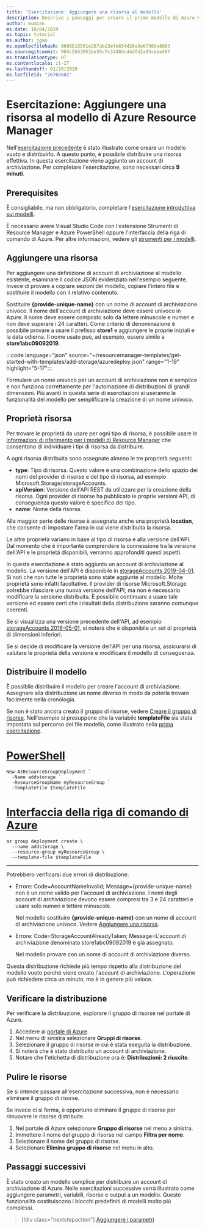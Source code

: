 ```yaml
---
title: 'Esercitazione: Aggiungere una risorsa al modello'
description: Descrive i passaggi per creare il primo modello di Azure Resource Manager. Viene illustrata la sintassi dei file modello e viene spiegato su come distribuire un account di archiviazione.
author: mumian
ms.date: 10/04/2019
ms.topic: tutorial
ms.author: jgao
ms.openlocfilehash: 8686b15501e267ab23efe654d28a3e67369a8d03
ms.sourcegitcommit: 984c5b53851be35c7c3148dcd4dfd2a93cebe49f
ms.translationtype: HT
ms.contentlocale: it-IT
ms.lasthandoff: 01/28/2020
ms.locfileid: "76765582"
---
```

# <a name="tutorial-add-a-resource-to-your-resource-manager-template"></a>Esercitazione: Aggiungere una risorsa al modello di Azure Resource Manager

Nell'[esercitazione precedente](template-tutorial-create-first-template.md) è stato illustrato come creare un modello vuoto e distribuirlo. A questo punto, è possibile distribuire una risorsa effettiva. In questa esercitazione viene aggiunto un account di archiviazione. Per completare l'esercitazione, sono necessari circa **9 minuti**.

## <a name="prerequisites"></a>Prerequisites

È consigliabile, ma non obbligatorio, completare l'[esercitazione introduttiva sui modelli](template-tutorial-create-first-template.md).

È necessario avere Visual Studio Code con l'estensione Strumenti di Resource Manager e Azure PowerShell oppure l'interfaccia della riga di comando di Azure. Per altre informazioni, vedere gli [strumenti per i modelli](template-tutorial-create-first-template.md#get-tools).

## <a name="add-resource"></a>Aggiungere una risorsa

Per aggiungere una definizione di account di archiviazione al modello esistente, esaminare il codice JSON evidenziato nell'esempio seguente. Invece di provare a copiare sezioni del modello, copiare l'intero file e sostituire il modello con il relativo contenuto.

Sostituire **{provide-unique-name}** con un nome di account di archiviazione univoco. Il nome dell'account di archiviazione deve essere univoco in Azure. Il nome deve essere composto solo da lettere minuscole e numeri e non deve superare i 24 caratteri. Come criterio di denominazione è possibile provare a usare il prefisso **store1** e aggiungere le proprie iniziali e la data odierna. Il nome usato può, ad esempio, essere simile a **store1abc09092019**.

:::code language="json" source="~/resourcemanager-templates/get-started-with-templates/add-storage/azuredeploy.json" range="1-19" highlight="5-17":::

Formulare un nome univoco per un account di archiviazione non è semplice e non funziona correttamente per l'automazione di distribuzioni di grandi dimensioni. Più avanti in questa serie di esercitazioni si useranno le funzionalità del modello per semplificare la creazione di un nome univoco.

## <a name="resource-properties"></a>Proprietà risorsa

Per trovare le proprietà da usare per ogni tipo di risorsa, è possibile usare le [informazioni di riferimento per i modelli di Resource Manager](/azure/templates/) che consentono di individuare i tipi di risorsa da distribuire.

A ogni risorsa distribuita sono assegnate almeno le tre proprietà seguenti:

- **type**: Tipo di risorsa. Questo valore è una combinazione dello spazio dei nomi del provider di risorse e del tipo di risorsa, ad esempio Microsoft.Storage/storageAccounts.
- **apiVersion**: Versione dell'API REST da utilizzare per la creazione della risorsa. Ogni provider di risorse ha pubblicato le proprie versioni API, di conseguenza questo valore è specifico del tipo.
- **name**: Nome della risorsa.

Alla maggior parte delle risorse è assegnata anche una proprietà **location**, che consente di impostare l'area in cui viene distribuita la risorsa.

Le altre proprietà variano in base al tipo di risorsa e alla versione dell'API. Dal momento che è importante comprendere la connessione tra la versione dell'API e le proprietà disponibili, verranno approfonditi questi aspetti.

In questa esercitazione è stato aggiunto un account di archiviazione al modello. La versione dell'API è disponibile in [storageAccounts 2019-04-01](/azure/templates/microsoft.storage/2019-04-01/storageaccounts). Si noti che non tutte le proprietà sono state aggiunte al modello. Molte proprietà sono infatti facoltative. Il provider di risorse Microsoft.Storage potrebbe rilasciare una nuova versione dell'API, ma non è necessario modificare la versione distribuita. È possibile continuare a usare tale versione ed essere certi che i risultati della distribuzione saranno comunque coerenti.

Se si visualizza una versione precedente dell'API, ad esempio [storageAccounts 2016-05-01](/azure/templates/microsoft.storage/2016-05-01/storageaccounts), si noterà che è disponibile un set di proprietà di dimensioni inferiori.

Se si decide di modificare la versione dell'API per una risorsa, assicurarsi di valutare le proprietà della versione e modificare il modello di conseguenza.

## <a name="deploy-template"></a>Distribuire il modello

È possibile distribuire il modello per creare l'account di archiviazione. Assegnare alla distribuzione un nome diverso in modo da poterla trovare facilmente nella cronologia.

Se non è stato ancora creato il gruppo di risorse, vedere [Creare il gruppo di risorse](template-tutorial-create-first-template.md#create-resource-group). Nell'esempio si presuppone che la variabile **templateFile** sia stata impostata sul percorso del file modello, come illustrato nella [prima esercitazione](template-tutorial-create-first-template.md#deploy-template).

# <a name="powershelltabazure-powershell"></a>[PowerShell](#tab/azure-powershell)

```azurepowershell
New-AzResourceGroupDeployment `
  -Name addstorage `
  -ResourceGroupName myResourceGroup `
  -TemplateFile $templateFile
```

# <a name="azure-clitabazure-cli"></a>[Interfaccia della riga di comando di Azure](#tab/azure-cli)

```azurecli
az group deployment create \
  --name addstorage \
  --resource-group myResourceGroup \
  --template-file $templateFile
```

---

Potrebbero verificarsi due errori di distribuzione:

- Errore: Code=AccountNameInvalid; Message={provide-unique-name} non è un nome valido per l'account di archiviazione. I nomi degli account di archiviazione devono essere compresi tra 3 e 24 caratteri e usare solo numeri e lettere minuscole.

    Nel modello sostituire **{provide-unique-name}** con un nome di account di archiviazione univoco.  Vedere [Aggiungere una risorsa](#add-resource).

- Errore: Code=StorageAccountAlreadyTaken; Message=L'account di archiviazione denominato store1abc09092019 è già assegnato.

    Nel modello provare con un nome di account di archiviazione diverso.

Questa distribuzione richiede più tempo rispetto alla distribuzione del modello vuoto perché viene creato l'account di archiviazione. L'operazione può richiedere circa un minuto, ma è in genere più veloce.

## <a name="verify-deployment"></a>Verificare la distribuzione

Per verificare la distribuzione, esplorare il gruppo di risorse nel portale di Azure.

1. Accedere al [portale di Azure](https://portal.azure.com).
1. Nel menu di sinistra selezionare **Gruppi di risorse**.
1. Selezionare il gruppo di risorse in cui è stata eseguita la distribuzione.
1. Si noterà che è stato distribuito un account di archiviazione.
1. Notare che l'etichetta di distribuzione ora è: **Distribuzioni: 2 riuscite**.

## <a name="clean-up-resources"></a>Pulire le risorse

Se si intende passare all'esercitazione successiva, non è necessario eliminare il gruppo di risorse.

Se invece ci si ferma, è opportuno eliminare il gruppo di risorse per rimuovere le risorse distribuite.

1. Nel portale di Azure selezionare **Gruppo di risorse** nel menu a sinistra.
2. Immettere il nome del gruppo di risorse nel campo **Filtra per nome**.
3. Selezionare il nome del gruppo di risorse.
4. Selezionare **Elimina gruppo di risorse** nel menu in alto.

## <a name="next-steps"></a>Passaggi successivi

È stato creato un modello semplice per distribuire un account di archiviazione di Azure.  Nelle esercitazioni successive verrà illustrato come aggiungere parametri, variabili, risorse e output a un modello. Queste funzionalità costituiscono i blocchi predefiniti di modelli molto più complessi.

> [!div class="nextstepaction"]
> [Aggiungere i parametri](template-tutorial-add-parameters.md)